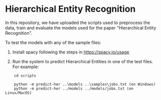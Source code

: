 # Hierarchical Entity Recognition

In this repository, we have uploaded the scripts used to preprocess the data, train and evaluate the models used for the paper "Hierarchical Entity Recognition".

To test the models with any of the sample files:

1. Install spacy following the steps in <https://spacy.io/usage>

2. Run the system to predict Hierarchical Entities in one of the test files. For example:

```
    cd scripts
    
    python -m predict-her ..\models ..\samples\jobs.txt (on Windows)
    python -m predict-her ../models ../models/jobs.txt (on Linux/MacOS)
``` 